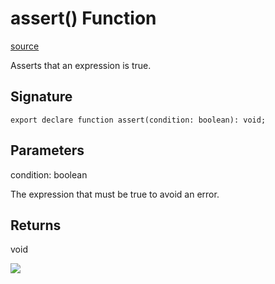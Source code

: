 # assert() Function

[source](https://developers.meta.com/horizon-worlds/reference/2.0.0/core_assert)

Asserts that an expression is true.

## Signature

```
export declare function assert(condition: boolean): void;
```

## Parameters

condition: boolean

The expression that must be true to avoid an error.

## Returns

void

![](https://scontent.xx.fbcdn.net/hads-ak-prn2/1487645_6012475414660_1439393861_n.png)
